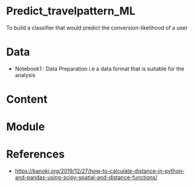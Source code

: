 # Predict_travelpattern_ML

To build a classifier that would predict the conversion-likelihood of a user

# Data

- Notebook1 : Data Preparation i.e a data format that is suitable for the analysis

# Content

# Module

# References

- https://kanoki.org/2019/12/27/how-to-calculate-distance-in-python-and-pandas-using-scipy-spatial-and-distance-functions/

